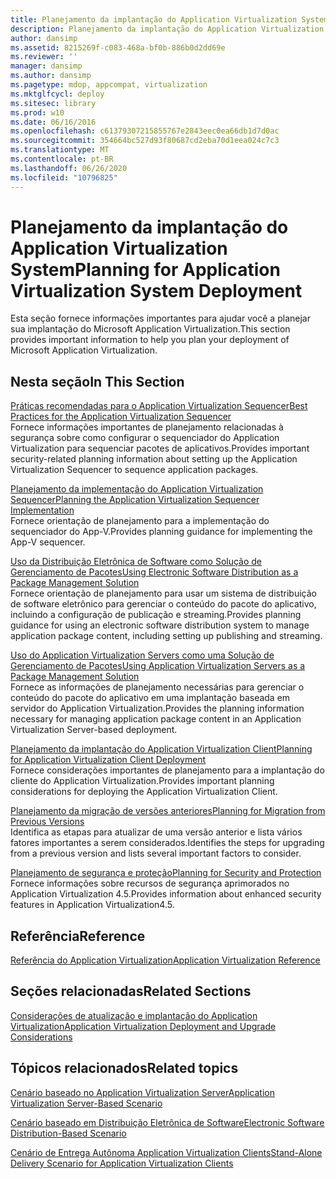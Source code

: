 ```yaml
---
title: Planejamento da implantação do Application Virtualization System
description: Planejamento da implantação do Application Virtualization System
author: dansimp
ms.assetid: 8215269f-c083-468a-bf0b-886b0d2dd69e
ms.reviewer: ''
manager: dansimp
ms.author: dansimp
ms.pagetype: mdop, appcompat, virtualization
ms.mktglfcycl: deploy
ms.sitesec: library
ms.prod: w10
ms.date: 06/16/2016
ms.openlocfilehash: c61379307215855767e2843eec0ea66db1d7d0ac
ms.sourcegitcommit: 354664bc527d93f80687cd2eba70d1eea024c7c3
ms.translationtype: MT
ms.contentlocale: pt-BR
ms.lasthandoff: 06/26/2020
ms.locfileid: "10796825"
---
```

# <span data-ttu-id="e9a49-103">Planejamento da implantação do Application Virtualization System</span><span class="sxs-lookup"><span data-stu-id="e9a49-103">Planning for Application Virtualization System Deployment</span></span>


<span data-ttu-id="e9a49-104">Esta seção fornece informações importantes para ajudar você a planejar sua implantação do Microsoft Application Virtualization.</span><span class="sxs-lookup"><span data-stu-id="e9a49-104">This section provides important information to help you plan your deployment of Microsoft Application Virtualization.</span></span>

## <span data-ttu-id="e9a49-105">Nesta seção</span><span class="sxs-lookup"><span data-stu-id="e9a49-105">In This Section</span></span>


<a href="" id="best-practices-for-the-application-virtualization-sequencer"></a>[<span data-ttu-id="e9a49-106">Práticas recomendadas para o Application Virtualization Sequencer</span><span class="sxs-lookup"><span data-stu-id="e9a49-106">Best Practices for the Application Virtualization Sequencer</span></span>](best-practices-for-the-application-virtualization-sequencer-sp1.md)  
<span data-ttu-id="e9a49-107">Fornece informações importantes de planejamento relacionadas à segurança sobre como configurar o sequenciador do Application Virtualization para sequenciar pacotes de aplicativos.</span><span class="sxs-lookup"><span data-stu-id="e9a49-107">Provides important security-related planning information about setting up the Application Virtualization Sequencer to sequence application packages.</span></span>

<a href="" id="planning-the-application-virtualization-sequencer-implementation"></a>[<span data-ttu-id="e9a49-108">Planejamento da implementação do Application Virtualization Sequencer</span><span class="sxs-lookup"><span data-stu-id="e9a49-108">Planning the Application Virtualization Sequencer Implementation</span></span>](planning-the-application-virtualization-sequencer-implementation.md)  
<span data-ttu-id="e9a49-109">Fornece orientação de planejamento para a implementação do sequenciador do App-V.</span><span class="sxs-lookup"><span data-stu-id="e9a49-109">Provides planning guidance for implementing the App-V sequencer.</span></span>

<a href="" id="using-electronic-software-distribution-as-a-package-management-solution"></a>[<span data-ttu-id="e9a49-110">Uso da Distribuição Eletrônica de Software como Solução de Gerenciamento de Pacotes</span><span class="sxs-lookup"><span data-stu-id="e9a49-110">Using Electronic Software Distribution as a Package Management Solution</span></span>](using-electronic-software-distribution-as-a-package-management-solution.md)  
<span data-ttu-id="e9a49-111">Fornece orientação de planejamento para usar um sistema de distribuição de software eletrônico para gerenciar o conteúdo do pacote do aplicativo, incluindo a configuração de publicação e streaming.</span><span class="sxs-lookup"><span data-stu-id="e9a49-111">Provides planning guidance for using an electronic software distribution system to manage application package content, including setting up publishing and streaming.</span></span>

<a href="" id="using-application-virtualization-servers-as-a-package-management-solution"></a>[<span data-ttu-id="e9a49-112">Uso do Application Virtualization Servers como uma Solução de Gerenciamento de Pacotes</span><span class="sxs-lookup"><span data-stu-id="e9a49-112">Using Application Virtualization Servers as a Package Management Solution</span></span>](using-application-virtualization-servers-as-a-package-management-solution.md)  
<span data-ttu-id="e9a49-113">Fornece as informações de planejamento necessárias para gerenciar o conteúdo do pacote do aplicativo em uma implantação baseada em servidor do Application Virtualization.</span><span class="sxs-lookup"><span data-stu-id="e9a49-113">Provides the planning information necessary for managing application package content in an Application Virtualization Server-based deployment.</span></span>

<a href="" id="planning-for-application-virtualization-client-deployment"></a>[<span data-ttu-id="e9a49-114">Planejamento da implantação do Application Virtualization Client</span><span class="sxs-lookup"><span data-stu-id="e9a49-114">Planning for Application Virtualization Client Deployment</span></span>](planning-for-application-virtualization-client-deployment.md)  
<span data-ttu-id="e9a49-115">Fornece considerações importantes de planejamento para a implantação do cliente do Application Virtualization.</span><span class="sxs-lookup"><span data-stu-id="e9a49-115">Provides important planning considerations for deploying the Application Virtualization Client.</span></span>

<a href="" id="planning-for-migration-from-previous-versions"></a>[<span data-ttu-id="e9a49-116">Planejamento da migração de versões anteriores</span><span class="sxs-lookup"><span data-stu-id="e9a49-116">Planning for Migration from Previous Versions</span></span>](planning-for-migration-from-previous-versions.md)  
<span data-ttu-id="e9a49-117">Identifica as etapas para atualizar de uma versão anterior e lista vários fatores importantes a serem considerados.</span><span class="sxs-lookup"><span data-stu-id="e9a49-117">Identifies the steps for upgrading from a previous version and lists several important factors to consider.</span></span>

<a href="" id="planning-for-security-and-protection"></a>[<span data-ttu-id="e9a49-118">Planejamento de segurança e proteção</span><span class="sxs-lookup"><span data-stu-id="e9a49-118">Planning for Security and Protection</span></span>](planning-for-security-and-protection.md)  
<span data-ttu-id="e9a49-119">Fornece informações sobre recursos de segurança aprimorados no Application Virtualization 4.5.</span><span class="sxs-lookup"><span data-stu-id="e9a49-119">Provides information about enhanced security features in Application Virtualization4.5.</span></span>

## <span data-ttu-id="e9a49-120">Referência</span><span class="sxs-lookup"><span data-stu-id="e9a49-120">Reference</span></span>


[<span data-ttu-id="e9a49-121">Referência do Application Virtualization</span><span class="sxs-lookup"><span data-stu-id="e9a49-121">Application Virtualization Reference</span></span>](application-virtualization-reference.md)

## <span data-ttu-id="e9a49-122">Seções relacionadas</span><span class="sxs-lookup"><span data-stu-id="e9a49-122">Related Sections</span></span>


[<span data-ttu-id="e9a49-123">Considerações de atualização e implantação do Application Virtualization</span><span class="sxs-lookup"><span data-stu-id="e9a49-123">Application Virtualization Deployment and Upgrade Considerations</span></span>](application-virtualization-deployment-and-upgrade-considerations.md)

## <span data-ttu-id="e9a49-124">Tópicos relacionados</span><span class="sxs-lookup"><span data-stu-id="e9a49-124">Related topics</span></span>


[<span data-ttu-id="e9a49-125">Cenário baseado no Application Virtualization Server</span><span class="sxs-lookup"><span data-stu-id="e9a49-125">Application Virtualization Server-Based Scenario</span></span>](application-virtualization-server-based-scenario.md)

[<span data-ttu-id="e9a49-126">Cenário baseado em Distribuição Eletrônica de Software</span><span class="sxs-lookup"><span data-stu-id="e9a49-126">Electronic Software Distribution-Based Scenario</span></span>](electronic-software-distribution-based-scenario.md)

[<span data-ttu-id="e9a49-127">Cenário de Entrega Autônoma Application Virtualization Clients</span><span class="sxs-lookup"><span data-stu-id="e9a49-127">Stand-Alone Delivery Scenario for Application Virtualization Clients</span></span>](stand-alone-delivery-scenario-for-application-virtualization-clients.md)

 

 





